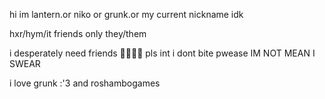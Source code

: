 hi im lantern.or niko or grunk.or my current nickname idk

hxr/hym/it friends only they/them

i desperately need friends 🥺🥺🥺🥺 pls int i dont bite pwease IM NOT MEAN I SWEAR

i love grunk :'3 and roshambogames
